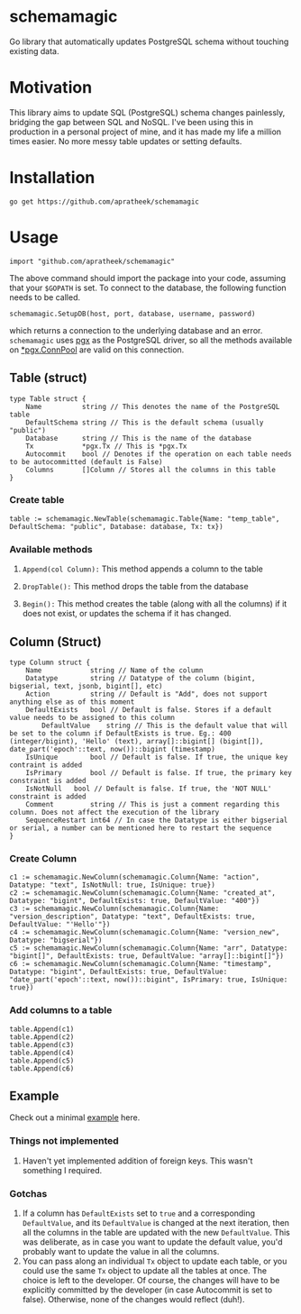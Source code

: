 # schemamagic
Go library that automatically updates PostgreSQL schema without touching existing data.

# Motivation
This library aims to update SQL (PostgreSQL) schema changes painlessly, bridging the gap between SQL and NoSQL. I've been using this in production in a personal project of mine, and it has made my life a million times easier. No more messy table updates or setting defaults. 

# Installation
```
go get https://github.com/apratheek/schemamagic
```

# Usage
```
import "github.com/apratheek/schemamagic"
```
The above command should import the package into your code, assuming that your `$GOPATH` is set. To connect to the database, the following function needs to be called.

```
schemamagic.SetupDB(host, port, database, username, password)
```
which returns a connection to the underlying database and an error. `schemamagic` uses [pgx](https://github.com/jackc/pgx) as the PostgreSQL driver, so all the methods available on [*pgx.ConnPool](https://godoc.org/github.com/jackc/pgx#ConnPool) are valid on this connection.

## Table (struct)
```
type Table struct {
	Name          string // This denotes the name of the PostgreSQL table
	DefaultSchema string // This is the default schema (usually "public")
	Database      string // This is the name of the database
	Tx            *pgx.Tx // This is *pgx.Tx
	Autocommit    bool // Denotes if the operation on each table needs to be autocommitted (default is False)
	Columns       []Column // Stores all the columns in this table
}
```

### Create table
```
table := schemamagic.NewTable(schemamagic.Table{Name: "temp_table", DefaultSchema: "public", Database: database, Tx: tx})
```

### Available methods
1. `Append(col Column):`
This method appends a column to the table

2. `DropTable():`
This method drops the table from the database

3. `Begin():`
This method creates the table (along with all the columns) if it does not exist, or updates the schema if it has changed. 

## Column (Struct)
```
type Column struct {
	Name            string // Name of the column
	Datatype        string // Datatype of the column (bigint, bigserial, text, jsonb, bigint[], etc)
	Action          string // Default is "Add", does not support anything else as of this moment
	DefaultExists   bool // Default is false. Stores if a default value needs to be assigned to this column
        DefaultValue    string // This is the default value that will be set to the column if DefaultExists is true. Eg.: 400 (integer/bigint), 'Hello' (text), array[]::bigint[] (bigint[]), date_part('epoch'::text, now())::bigint (timestamp)
	IsUnique        bool // Default is false. If true, the unique key contraint is added
	IsPrimary       bool // Default is false. If true, the primary key constraint is added
	IsNotNull   bool // Default is false. If true, the 'NOT NULL' constraint is added
	Comment         string // This is just a comment regarding this column. Does not affect the execution of the library
	SequenceRestart int64 // In case the Datatype is either bigserial or serial, a number can be mentioned here to restart the sequence
}
```

### Create Column
```
c1 := schemamagic.NewColumn(schemamagic.Column{Name: "action", Datatype: "text", IsNotNull: true, IsUnique: true})
c2 := schemamagic.NewColumn(schemamagic.Column{Name: "created_at", Datatype: "bigint", DefaultExists: true, DefaultValue: "400"})
c3 := schemamagic.NewColumn(schemamagic.Column{Name: "version_description", Datatype: "text", DefaultExists: true, DefaultValue: "'Hello'"})
c4 := schemamagic.NewColumn(schemamagic.Column{Name: "version_new", Datatype: "bigserial"})
c5 := schemamagic.NewColumn(schemamagic.Column{Name: "arr", Datatype: "bigint[]", DefaultExists: true, DefaultValue: "array[]::bigint[]"})
c6 := schemamagic.NewColumn(schemamagic.Column{Name: "timestamp", Datatype: "bigint", DefaultExists: true, DefaultValue: "date_part('epoch'::text, now())::bigint", IsPrimary: true, IsUnique: true})
```

### Add columns to a table
```
table.Append(c1)
table.Append(c2)
table.Append(c3)
table.Append(c4)
table.Append(c5)
table.Append(c6)
```

## Example
Check out a minimal [example](https://github.com/apratheek/schemamagic/blob/master/example/main.go) here.

### Things not implemented
1. Haven't yet implemented addition of foreign keys. This wasn't something I required.

### Gotchas
1. If a column has `DefaultExists` set to `true` and a corresponding `DefaultValue`, and its `DefaultValue` is changed at the next iteration, then all the columns in the table are updated with the new `DefaultValue`. This was deliberate, as in case you want to update the default value, you'd probably want to update the value in all the columns.
2. You can pass along an individual `Tx` object to update each table, or you could use the same `Tx` object to update all the tables at once. The choice is left to the developer. Of course, the changes will have to be explicitly committed by the developer (in case Autocommit is set to false). Otherwise, none of the changes would reflect (duh!).